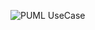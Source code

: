 ![PUML UseCase](http://www.plantuml.com/plantuml/proxy?cache=no&src=https://raw.githubusercontent.com/oleksandrblazhko/ai202-lukashak/ai202-lukashak-with_laboratory_work_7/2-SoftwareDesign/2.7-PlantUML/UML-UseCase.puml)